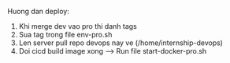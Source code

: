 Huong dan deploy:
1. Khi merge dev vao pro thi danh tags
2. Sua tag trong file env-pro.sh
3. Len server pull repo devops nay ve (/home/internship-devops)
4. Doi cicd build image xong --> Run file start-docker-pro.sh